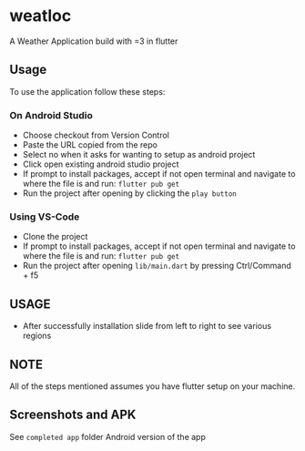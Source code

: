 # weatloc

A Weather Application build with =3 in flutter

## Usage

To use the application follow these steps:

### On Android Studio

- Choose checkout from Version Control
- Paste the URL copied from the repo
- Select no when it asks for wanting to setup as android project
- Click open existing android studio project
- If prompt to install packages, accept if not open terminal and navigate to where the file is and run:
  `flutter pub get`
- Run the project after opening by clicking the `play button`

### Using VS-Code

- Clone the project
- If prompt to install packages, accept if not open terminal and navigate to where the file is and run:
  `flutter pub get`
- Run the project after opening `lib/main.dart` by pressing Ctrl/Command + f5

## USAGE

- After successfully installation slide from left to right to see various regions

## NOTE

All of the steps mentioned assumes you have flutter setup on your machine.

## Screenshots and APK

See `completed app` folder Android version of the app
